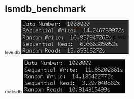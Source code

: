 # lsmdb_benchmark

leveldb
![image](https://github.com/BrianPHChen/lsmdb_benchmark/blob/master/leveldb.png)

rocksdb
![image](https://github.com/BrianPHChen/lsmdb_benchmark/blob/master/rocksdb.png)
